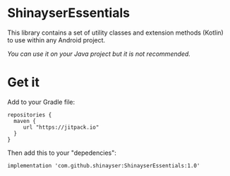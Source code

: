 # ShinayserEssentials
This library contains a set of utility classes and extension methods (Kotlin) to use within any Android project.

*You can use it on your Java project but it is not recommended.*

# Get it

Add to your Gradle file:

    repositories {
      maven {
         url "https://jitpack.io"
      }
    }       


Then add this to your "depedencies":
   
    implementation 'com.github.shinayser:ShinayserEssentials:1.0'   
